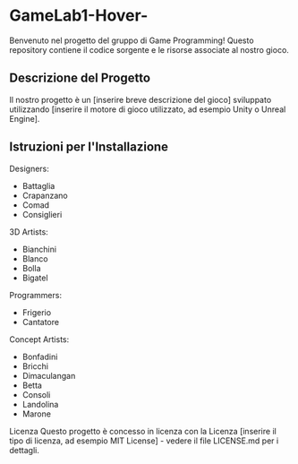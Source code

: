# GameLab1-Hover-

Benvenuto nel progetto del gruppo di Game Programming! Questo repository contiene il codice sorgente e le risorse associate al nostro gioco.

## Descrizione del Progetto

Il nostro progetto è un [inserire breve descrizione del gioco] sviluppato utilizzando [inserire il motore di gioco utilizzato, ad esempio Unity o Unreal Engine].

## Istruzioni per l'Installazione



Designers:
- Battaglia
- Crapanzano
- Comad
- Consiglieri

3D Artists:
- Bianchini
- Blanco
- Bolla
- Bigatel

Programmers:
- Frigerio
- Cantatore

Concept Artists:
- Bonfadini
- Bricchi
- Dimaculangan
- Betta
- Consoli
- Landolina
- Marone

Licenza
Questo progetto è concesso in licenza con la Licenza [inserire il tipo di licenza, ad esempio MIT License] - vedere il file LICENSE.md per i dettagli.
